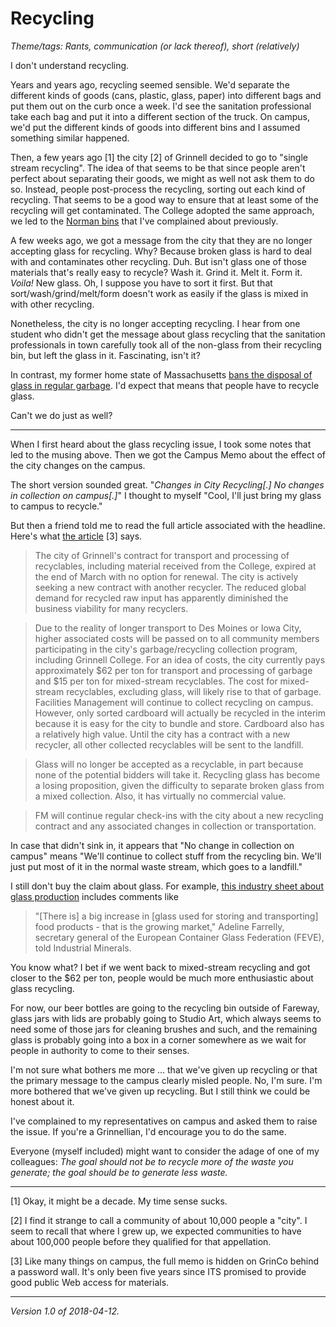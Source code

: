 Recycling
=========

*Theme/tags: Rants, communication (or lack thereof), short (relatively)*

I don't understand recycling.

Years and years ago, recycling seemed sensible.  We'd separate the different
kinds of goods (cans, plastic, glass, paper) into different bags and put them
out on the curb once a week.  I'd see the sanitation professional take each
bag and put it into a different section of the truck.  On campus, we'd
put the different kinds of goods into different bins and I assumed something
similar happened.

Then, a few years ago [1] the city [2] of Grinnell decided to go to
"single stream recycling".  The idea of that seems to be that since people
aren't perfect about separating their goods, we might as well not ask
them to do so.  Instead, people post-process the recycling, sorting out
each kind of recycling.  That seems to be a good way to ensure that at
least some of the recycling will get contaminated.  The College adopted
the same approach, we led to the [Norman bins](norman-bins) that I've
complained about previously.

A few weeks ago, we got a message from the city that they are no longer
accepting glass for recycling.  Why?  Because broken glass is hard to
deal with and contaminates other recycling.  Duh.  But isn't glass one
of those materials that's really easy to recycle?  Wash it.  Grind it.
Melt it.  Form it.  _Voila!_  New glass.  Oh, I suppose you have to sort
it first.  But that sort/wash/grind/melt/form doesn't work as easily if
the glass is mixed in with other recycling.

Nonetheless, the city is no longer accepting recycling.  I hear from
one student who didn't get the message about glass recycling that the
sanitation professionals in town carefully took all of the non-glass from
their recycling bin, but left the glass in it.  Fascinating, isn't it?

In contrast, my former home state of Massachusetts
[bans the disposal of glass in regular
garbage](https://www.mass.gov/guides/massdep-waste-disposal-bans).  I'd
expect that means that people have to recycle glass.

Can't we do just as well?

---

When I first heard about the glass recycling issue, I took some notes
that led to the musing above.  Then we got the Campus Memo about the
effect of the city changes on the campus.

The short version sounded great.  "_Changes in City Recycling[.]
No changes in collection on campus[.]_"    I thought to myself 
"Cool, I'll just bring my glass to campus to recycle."  

But then a friend told me to read the full article
associated with the headline.  Here's what [the article](https://grinco.sharepoint.com/SitePages/Announcement%20Details.aspx?GSEventNum=2009)
[3] says.

> The city of Grinnell's contract for transport and processing of recyclables, including material received from the College, expired at the end of March with no option for renewal. The city is actively seeking a new contract with another recycler. The reduced global demand for recycled raw input has apparently diminished the business viability for many recyclers.

> Due to the reality of longer transport to Des Moines or Iowa City, higher associated costs will be passed on to all community members participating in the city's garbage/recycling collection program, including Grinnell College. For an idea of costs, the city currently pays approximately $62 per ton for transport and processing of garbage and $15 per ton for mixed-stream recyclables. The cost for mixed-stream recyclables, excluding glass, will likely rise to that of garbage. 
> Facilities Management will continue to collect recycling on campus. However, only sorted cardboard will actually be recycled in the interim because it is easy for the city to bundle and store. Cardboard also has a relatively high value. Until the city has a contract with a new recycler, all other collected recyclables will be sent to the landfill. 

> Glass will no longer be accepted as a recyclable, in part because none of the potential bidders will take it. Recycling glass has become a losing proposition, given the difficulty to separate broken glass from a mixed collection. Also, it has virtually no commercial value. 

> FM will continue regular check-ins with the city about a new recycling contract and any associated changes in collection or transportation.

In case that didn't sink in, it appears that "No change in collection on
campus" means "We'll continue to collect stuff from the recycling bin.
We'll just put most of it in the normal waste stream, which goes to a
landfill."

I still don't buy the claim about glass.  For example, [this industry
sheet about glass production](http://www.indmin.com/Article/3779340/Glass-production-a-global-look-at-demand-for-2018.html) includes comments like

> "[There is] a big increase in [glass used for storing and transporting] food products - that is the growing market," Adeline Farrelly, secretary general of the European Container Glass Federation (FEVE), told Industrial Minerals.

You know what?  I bet if we went back to mixed-stream recycling and got
closer to the $62 per ton, people would be much more enthusiastic about
glass recycling.

For now, our beer bottles are going to the recycling bin outside of
Fareway, glass jars with lids are probably going to Studio Art, which
always seems to need some of those jars for cleaning brushes and such,
and the remaining glass is probably going into a box in a corner somewhere
as we wait for people in authority to come to their senses.

I'm not sure what bothers me more ... that we've given up recycling
or that the primary message to the campus clearly misled people.  No,
I'm sure.  I'm more bothered that we've given up recycling.  But I still
think we could be honest about it.

I've complained to my representatives on campus and asked them to raise 
the issue.  If you're a Grinnellian, I'd encourage you to do the same.

Everyone (myself included) might want to consider the adage of one of
my colleagues: _The goal should not be to recycle more of the waste you
generate; the goal should be to generate less waste._

---

[1] Okay, it might be a decade.  My time sense sucks.

[2] I find it strange to call a community of about 10,000 people a "city".
I seem to recall that where I grew up, we expected communities to have 
about 100,000 people before they qualified for that appellation.

[3] Like many things on campus, the full memo is hidden on GrinCo behind
a password wall.  It's only been five years since ITS promised to provide
good public Web access for materials.

---

*Version 1.0 of 2018-04-12.*

